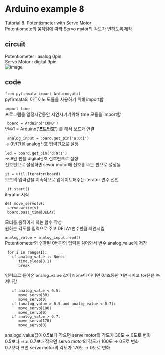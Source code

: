 # Arduino example 8
Tutorial 8. Potentiometer with Servo Motor\
Potentiomete의 움직임에 따라 Servo motor의 각도가 변하도록 제작

## circuit
Potentiometer : analog 0pin\
Servo Motor : digital 9pin\
![image](https://user-images.githubusercontent.com/79436159/109211965-4f3b2800-77f2-11eb-90d7-03e77892e377.png)

## code
``` from pyfirmata import Arduino,util ```\
pyfirmata의 아두이노 모듈을 사용하기 위해 import함

``` import time ```\
프로그램을 일정시간동안 지연시키기위해 time 모듈을 import함

``` board = Arduino('COM8')``` \
변수1 = Arduino('**포트번호**') 를 해서 보드와 연결 

``` analog_input = board.get_pin('a:0:i')``` \
  -> 0번핀을 analog신호 입력핀으로 설정

 ```led = board.get_pin('d:9:s') ```\
  -> 9번 핀을 digital신호 신호핀으로 설정\
  신호핀으로 설정하면 sevor motor에 신호를 주는 핀으로 설정됨
  
``` it = util.Iterator(board) ```\
보드의 입력값을 지속적으로 업데이트해주는 iterator 변수 선언

 ``` it.start()``` \
iterator 시작

 ```
def move_servo(v):
  servo.write(v)
  board.pass_time(DELAY)
```
모터를 움직이게 하는 함수 작성\
원하는 각도를 입력으로 주고 DELAY변수만큼 지연시킴
  

``` analog_value = analog_input.read() ```\
Potentiometer와 연결된 0번핀의 입력을 읽어와서 변수 analog_value에 저장

```
 for i in range(1):
   if analog_value is None:
      time.sleep(0.1)
      break
```    
입력으로 들어온 analog_value 값이 None이 아니면 0.1초동안 지연시키고 for문을 빠져나감

```      
   if analog_value < 0.5:
      move_servo(30)
      move_servo(0)
   if (analog_value > 0.5 and analog_value < 0.7):
      move_servo(100)
      move_servo(0)
   if analog_value > 0.7:
      move_servo(170)
      move_servo(0)
```
analogd_value값이 0.5보다 작으면 servo motor의 각도가 30도 → 0도로 변화\
0.5보다 크고 0.7보다 작으면 servo motor의 각도가 100도 → 0도로 변화\
0.7보다 크면 servo motor의 각도가 170도 → 0도로 변화



